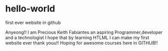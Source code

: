 # hello-world
first ever website in github

Anyeong!!
I am Precious Keith Fabiantes an aspiring Programmer,developer and a technologist I hope that by learning HTLML I can make my first website ever thank youu!!
Hoping for awesome courses here in GITHUB!!
